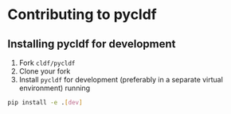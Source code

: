 # Contributing to pycldf

## Installing pycldf for development

1. Fork `cldf/pycldf`
2. Clone your fork
3. Install `pycldf` for development (preferably in a separate virtual environment) running
```bash
pip install -e .[dev]
```
